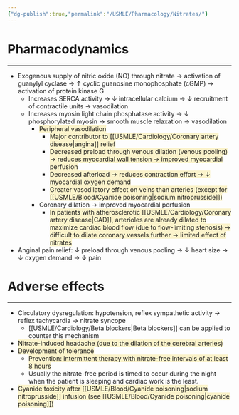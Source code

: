 ```yaml
---
{"dg-publish":true,"permalink":"/USMLE/Pharmacology/Nitrates/"}
---
```


# Pharmacodynamics
---
- Exogenous supply of nitric oxide (NO) through nitrate → activation of guanylyl cyclase → ↑ cyclic guanosine monophosphate (cGMP) → activation of protein kinase G
	- Increases SERCA activity → ↓ intracellular calcium → ↓ recruitment of contractile units → vasodilation
	- Increases myosin light chain phosphatase activity → ↓ phosphorylated myosin → smooth muscle relaxation → vasodilation
		- <span style="background:rgba(240, 200, 0, 0.2)">Peripheral vasodilation</span>
			- <span style="background:rgba(240, 200, 0, 0.2)">Major contributor to [[USMLE/Cardiology/Coronary artery disease\|angina]] relief</span>
			- <span style="background:rgba(240, 200, 0, 0.2)">Decreased preload through venous dilation (venous pooling) → reduces myocardial wall tension → improved myocardial perfusion</span>
			- <span style="background:rgba(240, 200, 0, 0.2)">Decreased afterload → reduces contraction effort → ↓ myocardial oxygen demand</span>
			- <span style="background:rgba(240, 200, 0, 0.2)">Greater vasodilatory effect on veins than arteries (except for [[USMLE/Blood/Cyanide poisoning\|sodium nitroprusside]])</span> 
		- Coronary dilation → improved myocardial perfusion 
			- <span style="background:rgba(240, 200, 0, 0.2)">In patients with atherosclerotic [[USMLE/Cardiology/Coronary artery disease\|CAD]], arterioles are already dilated to maximize cardiac blood flow (due to flow-limiting stenosis) → difficult to dilate coronary vessels further → limited effect of nitrates</span>
- Anginal pain relief: ↓ preload through venous pooling → ↓ heart size → ↓ oxygen demand → ↓ pain
# Adverse effects
---
- Circulatory dysregulation: hypotension, reflex sympathetic activity → reflex tachycardia → nitrate syncope
	- [[USMLE/Cardiology/Beta blockers\|Beta blockers]] can be applied to counter this mechanism
- <span style="background:rgba(240, 200, 0, 0.2)">Nitrate-induced headache (due to the dilation of the cerebral arteries)</span>
- <span style="background:rgba(240, 200, 0, 0.2)">Development of tolerance</span>
	- <span style="background:rgba(240, 200, 0, 0.2)">Prevention: intermittent therapy with nitrate-free intervals of at least 8 hours</span>
	- Usually the nitrate-free period is timed to occur during the night when the patient is sleeping and cardiac work is the least.
- <span style="background:rgba(240, 200, 0, 0.2)">Cyanide toxicity after [[USMLE/Blood/Cyanide poisoning\|sodium nitroprusside]] infusion (see [[USMLE/Blood/Cyanide poisoning\|cyanide poisoning]])</span>
